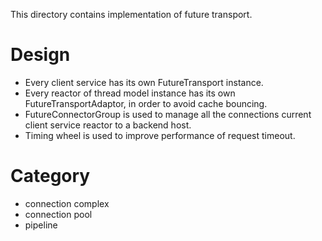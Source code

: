This directory contains implementation of future transport.
# Design
- Every client service has its own FutureTransport instance.
- Every reactor of thread model instance has its own FutureTransportAdaptor, in order to avoid cache bouncing.
- FutureConnectorGroup is used to manage all the connections current client service reactor to a backend host.
- Timing wheel is used to improve performance of request timeout.

# Category
- connection complex
- connection pool
- pipeline

